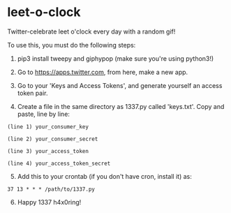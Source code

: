 # leet-o-clock
Twitter-celebrate leet o'clock every day with a random gif!

To use this, you must do the following steps:

1. pip3 install tweepy and giphypop (make sure you're using python3!)

2. Go to https://apps.twitter.com, from here, make a new app.

3. Go to your 'Keys and Access Tokens', and generate yourself an access token pair.

4. Create a file in the same directory as 1337.py called 'keys.txt'. Copy and paste, line by line:

  `(line 1) your_consumer_key`

  `(line 2) your_consumer_secret`

  `(line 3) your_access_token`

  `(line 4) your_access_token_secret`

5. Add this to your crontab (if you don't have cron, install it) as:

  `37 13 * * * /path/to/1337.py`

6. Happy 1337 h4x0ring!
